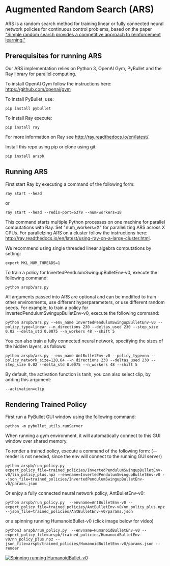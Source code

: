 # Augmented Random Search (ARS)

ARS is a random search method for training linear or fully connected neural network policies for continuous control problems, based on the paper ["Simple random search provides a competitive approach to reinforcement learning."](https://arxiv.org/abs/1803.07055) 

## Prerequisites for running ARS

Our ARS implementation relies on Python 3, OpenAI Gym, PyBullet and the Ray library for parallel computing.  

To install OpenAI Gym follow the instructions here:
https://github.com/openai/gym

To install PyBullet, use:
``` 
pip install pybullet
``` 
To install Ray execute:
``` 
pip install ray
```
For more information on Ray see http://ray.readthedocs.io/en/latest/. 

Install this repo using pip or clone using git:
```
pip install arspb
```

## Running ARS

First start Ray by executing a command of the following form:

```
ray start --head
```
or
```
ray start --head --redis-port=6379 --num-workers=18
```

This command starts multiple Python processes on one machine for parallel computations with Ray. 
Set "num_workers=X" for parallelizing ARS across X CPUs.
For parallelzing ARS on a cluster follow the instructions here: http://ray.readthedocs.io/en/latest/using-ray-on-a-large-cluster.html.

We recommend using single threaded linear algebra computations by setting: 
```
export MKL_NUM_THREADS=1
```

To train a policy for InvertedPendulumSwingupBulletEnv-v0, execute the following command: 

```
python arspb/ars.py
```

All arguments passed into ARS are optional and can be modified to train other environments, use different hyperparameters, or use  different random seeds.
For example, to train a policy for InvertedPendulumSwingupBulletEnv-v0, execute the following command:

```
python arspb/ars.py --env_name InvertedPendulumSwingupBulletEnv-v0 --policy_type=linear --n_directions 230 --deltas_used 230 --step_size 0.02 --delta_std 0.0075 --n_workers 48 --shift 5
```

You can also train a fully connected neural network, specifying the sizes of the hidden layers, as follows:

```
python arspb/ars.py --env_name AntBulletEnv-v0 --policy_type=nn --policy_network_size=128,64 --n_directions 230 --deltas_used 230 --step_size 0.02 --delta_std 0.0075 --n_workers 48 --shift 5
```

By default, the activation function is tanh, you can also select clip, by adding this argument:

```
--activation=clip
```

## Rendering Trained Policy

First run a PyBullet GUI window using the following command:
```
python -m pybullet_utils.runServer
```
When running a gym environment, it will automatically connect to this GUI window over shared memory.

To render a trained policy, execute a command of the following form: (--render is not needed, since the env will connect to the running GUI server)

```
python arspb/run_policy.py --expert_policy_file=trained_policies/InvertedPendulumSwingupBulletEnv-v0/lin_policy_plus.npz --envname=InvertedPendulumSwingupBulletEnv-v0 --json_file=trained_policies/InvertedPendulumSwingupBulletEnv-v0/params.json
```

Or enjoy a fully connected neural network policy, AntBulletEnv-v0:

```
python arspb/run_policy.py  --envname=AntBulletEnv-v0 --expert_policy_file=trained_policies/AntBulletEnv-v0/nn_policy_plus.npz --json_file=trained_policies/AntBulletEnv-v0/params.json
```
or a spinning running HumanoidBullet-v0 (click image below for video)
```
python3 arspb/run_policy.py  --envname=HumanoidBulletEnv-v0 --expert_policy_file=arspb/trained_policies/HumanoidBulletEnv-v0/nn_policy_plus.npz --json_file=arspb/trained_policies/HumanoidBulletEnv-v0/params.json --render
```

[![Spinning running HumanoidBullet-v0](https://github.com/erwincoumans/ARS/blob/master/arspb/trained_policies/HumanoidBulletEnv-v0/spin_run.png)](https://www.youtube.com/watch?v=Z08TLBca_so&hd=1 "Spinning running HumanoidBullet-v0")
